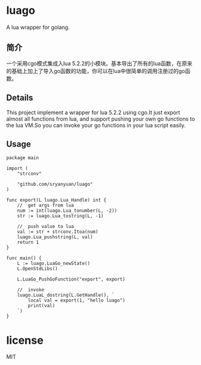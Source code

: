 # luago
A lua wrapper for golang.

## 简介

一个采用cgo模式集成入lua 5.2.2的小模块。基本导出了所有的lua函数，在原来的基础上加上了导入go函数的功能，你可以在lua中很简单的调用注册过的go函数。

## Details

This project implement a wrapper for lua 5.2.2 using cgo.It just export almost all functions from lua, and support pushing your own go functions to the lua VM.So you can invoke your go functions in your lua script easily.

## Usage

	package main
	
	import (
		"strconv"
	
		"github.com/sryanyuan/luago"
	)
	
	func export(L luago.Lua_Handle) int {
		//	get args from lua
		num := int(luago.Lua_tonumber(L, -2))
		str := luago.Lua_tostring(L, -1)
	
		//	push value to lua
		val := str + strconv.Itoa(num)
		luago.Lua_pushstring(L, val)
		return 1
	}
	
	func main() {
		L := luago.LuaGo_newState()
		L.OpenStdLibs()
	
		L.LuaGo_PushGoFunction("export", export)
	
		//	invoke
		luago.LuaL_dostring(L.GetHandle(), ` 
			local val = export(1, "hello luago")
			print(val)
		`)
	}

# license

MIT
